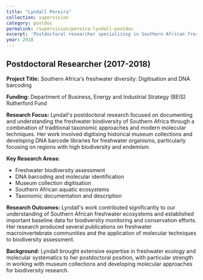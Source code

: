 ```yaml
---
title: "Lyndall Pereira"
collection: supervision
category: postdoc
permalink: /supervision/pereira-lyndall-postdoc
excerpt: 'Postdoctoral researcher specializing in Southern African freshwater biodiversity through digitisation and DNA barcoding.'
year: 2018
---
```


## Postdoctoral Researcher (2017-2018)

**Project Title:** Southern Africa's freshwater diversity: Digitisation and DNA barcoding

**Funding:** Department of Business, Energy and Industrial Strategy (BEIS) Rutherford Fund

**Research Focus:**
Lyndall's postdoctoral research focused on documenting and understanding the freshwater biodiversity of Southern Africa through a combination of traditional taxonomic approaches and modern molecular techniques. Her work involved digitising historical museum collections and developing DNA barcode libraries for freshwater organisms, particularly focusing on regions with high biodiversity and endemism.

**Key Research Areas:**
- Freshwater biodiversity assessment
- DNA barcoding and molecular identification
- Museum collection digitisation
- Southern African aquatic ecosystems
- Taxonomic documentation and description

**Research Outcomes:**
Lyndall's work contributed significantly to our understanding of Southern African freshwater ecosystems and established important baseline data for biodiversity monitoring and conservation efforts. Her research produced several publications on freshwater macroinvertebrate communities and the application of molecular techniques to biodiversity assessment.

**Background:**
Lyndall brought extensive expertise in freshwater ecology and molecular systematics to her postdoctoral position, with particular strength in working with museum collections and developing molecular approaches for biodiversity research.
